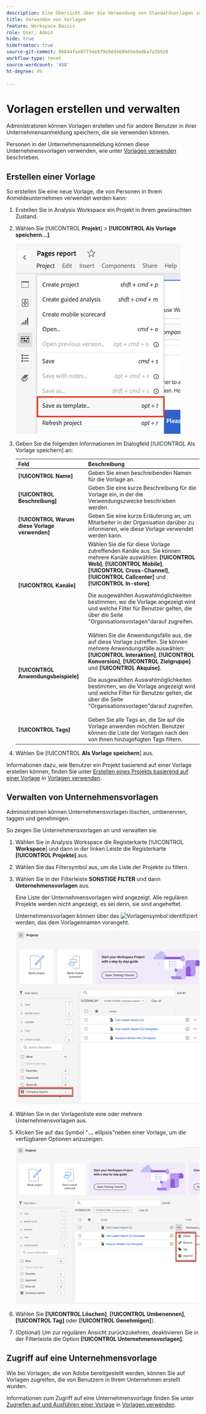 ```yaml
---
description: Eine Übersicht über die Verwendung von Standardvorlagen in Analysis Workspace.
title: Verwenden von Vorlagen
feature: Workspace Basics
role: User, Admin
hide: true
hidefromtoc: true
source-git-commit: 96844fae07734e979e9dd4689d5eded6a7a3b926
workflow-type: tm+mt
source-wordcount: '458'
ht-degree: 4%

---
```


# Vorlagen erstellen und verwalten

Administratoren können Vorlagen erstellen und für andere Benutzer in ihrer Unternehmensanmeldung speichern, die sie verwenden können.

Personen in der Unternehmensanmeldung können diese Unternehmensvorlagen verwenden, wie unter [Vorlagen verwenden](/help/analysis-workspace/templates/use-templates.md) beschrieben.

## Erstellen einer Vorlage

<!-- is this only admins? -->

So erstellen Sie eine neue Vorlage, die von Personen in Ihrem Anmeldeunternehmen verwendet werden kann:

1. Erstellen Sie in Analysis Workspace ein Projekt in Ihrem gewünschten Zustand.

1. Wählen Sie [!UICONTROL **Projekt**] > **[!UICONTROL Als Vorlage speichern...]**.

   ![Unternehmensbericht](assets/company-template-save.png)

1. Geben Sie die folgenden Informationen im Dialogfeld [!UICONTROL Als Vorlage speichern] an:

   | Feld | Beschreibung |
   |---------|----------|
   | **[!UICONTROL Name]** | Geben Sie einen beschreibenden Namen für die Vorlage an. |
   | **[!UICONTROL Beschreibung]** | Geben Sie eine kurze Beschreibung für die Vorlage ein, in der die Verwendungszwecke beschrieben werden. |
   | **[!UICONTROL Warum diese Vorlage verwenden]** | Geben Sie eine kurze Erläuterung an, um Mitarbeiter in der Organisation darüber zu informieren, wie diese Vorlage verwendet werden kann. |
   | **[!UICONTROL Kanäle]** | Wählen Sie die für diese Vorlage zutreffenden Kanäle aus. Sie können mehrere Kanäle auswählen: **[!UICONTROL Web]**, **[!UICONTROL Mobile]**, **[!UICONTROL Cross-Channel]**, **[!UICONTROL Callcenter]** und **[!UICONTROL In-store]**.<p>Die ausgewählten Auswahlmöglichkeiten bestimmen, wo die Vorlage angezeigt wird und welche Filter für Benutzer gelten, die über die Seite &quot;Organisationsvorlagen&quot;darauf zugreifen.</p> |
   | **[!UICONTROL Anwendungsbeispiele]** | Wählen Sie die Anwendungsfälle aus, die auf diese Vorlage zutreffen. Sie können mehrere Anwendungsfälle auswählen: **[!UICONTROL Interaktion]**, **[!UICONTROL Konversion]**, **[!UICONTROL Zielgruppe]** und **[!UICONTROL Akquise]**. <p>Die ausgewählten Auswahlmöglichkeiten bestimmen, wo die Vorlage angezeigt wird und welche Filter für Benutzer gelten, die über die Seite &quot;Organisationsvorlagen&quot;darauf zugreifen.</p> |
   | **[!UICONTROL Tags]** | Geben Sie alle Tags an, die Sie auf die Vorlage anwenden möchten. Benutzer können die Liste der Vorlagen nach den von Ihnen hinzugefügten Tags filtern. |

1. Wählen Sie [!UICONTROL **Als Vorlage speichern**] aus.

Informationen dazu, wie Benutzer ein Projekt basierend auf einer Vorlage erstellen können, finden Sie unter [Erstellen eines Projekts basierend auf einer Vorlage](/help/analysis-workspace/templates/use-templates.md#create-a-project-based-on-a-template) in [Vorlagen verwenden](/help/analysis-workspace/templates/use-templates.md).

## Verwalten von Unternehmensvorlagen

Administratoren können Unternehmensvorlagen löschen, umbenennen, taggen und genehmigen.

So zeigen Sie Unternehmensvorlagen an und verwalten sie:

1. Wählen Sie in Analysis Workspace die Registerkarte [!UICONTROL **Workspace**] und dann in der linken Leiste die Registerkarte **[!UICONTROL Projekte]** aus.

1. Wählen Sie das Filtersymbol aus, um die Liste der Projekte zu filtern.

1. Wählen Sie in der Filterleiste **SONSTIGE FILTER** und dann **Unternehmensvorlagen** aus.

   Eine Liste der Unternehmensvorlagen wird angezeigt. Alle regulären Projekte werden nicht angezeigt, es sei denn, sie sind angeheftet.

   Unternehmensvorlagen können über das ![Vorlagensymbol](https://spectrum.adobe.com/static/icons/workflow_18/Smock_FileTemplate_18_N.svg) identifiziert werden, das dem Vorlagennamen vorangeht.

   <!-- Update screenshot -->

   ![Filter für Unternehmensvorlagen anzeigen](assets/company-reports-filter.png)

1. Wählen Sie in der Vorlagenliste eine oder mehrere Unternehmensvorlagen aus.

1. Klicken Sie auf das Symbol &quot;**...** elilpsis&quot;neben einer Vorlage, um die verfügbaren Optionen anzuzeigen.

   <!-- Update screenshot -->

   ![Aktionen auf Unternehmensvorlagen](assets/company-reports-actions.png)

1. Wählen Sie **[!UICONTROL Löschen]**, **[!UICONTROL Umbenennen]**, **[!UICONTROL Tag]** oder **[!UICONTROL Genehmigen]**).

1. (Optional) Um zur regulären Ansicht zurückzukehren, deaktivieren Sie in der Filterleiste die Option **[!UICONTROL Unternehmensvorlagen]**.

## Zugriff auf eine Unternehmensvorlage

Wie bei Vorlagen, die von Adobe bereitgestellt werden, können Sie auf Vorlagen zugreifen, die von Benutzern in Ihrem Unternehmen erstellt wurden.

Informationen zum Zugriff auf eine Unternehmensvorlage finden Sie unter [Zugreifen auf und Ausführen einer Vorlage](/help/analysis-workspace/templates/use-templates.md#access-and-run-a-template) in [Vorlagen verwenden](/help/analysis-workspace/templates/use-templates.md).
